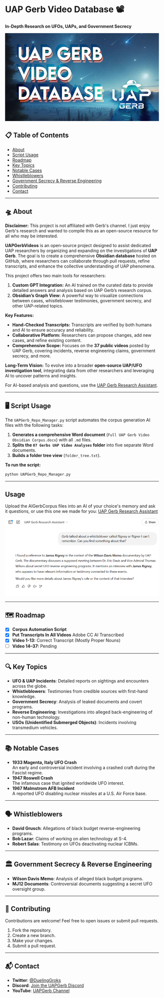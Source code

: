 # UAP Gerb Video Database 📽️  
**In-Depth Research on UFOs, UAPs, and Government Secrecy**

![Banner Image](images/UAPGerb-Video-Database-800x457.jpg)

## 📋 Table of Contents
- [About](#about)
- [Script Usage](#script-usage)
- [Roadmap](#roadmap)
- [Key Topics](#key-topics)
- [Notable Cases](#notable-cases)
- [Whistleblowers](#whistleblowers)
- [Government Secrecy & Reverse Engineering](#government-secrecy--reverse-engineering)
- [Contributing](#contributing)
- [Contact](#contact)

---

## 🛸 About
**Disclaimer:** This project is not affiliated with Gerb's channel. I just enjoy Gerb's research and wanted to compile this as an open-source resource for all who may be interested.

**UAPGerbVideos** is an open-source project designed to assist dedicated UAP researchers by organizing and expanding on the investigations of **UAP Gerb**. The goal is to create a comprehensive **Obsidian database** hosted on GitHub, where researchers can collaborate through pull requests, refine transcripts, and enhance the collective understanding of UAP phenomena.

This project offers two main tools for researchers:
1. **Custom GPT Integration:** An AI trained on the curated data to provide detailed answers and analysis based on UAP Gerb’s research corpus.  
2. **Obsidian’s Graph View:** A powerful way to visualize connections between cases, whistleblower testimonies, government secrecy, and other UAP-related topics.

**Key Features:**
- **Hand-Checked Transcripts:** Transcripts are verified by both humans and AI to ensure accuracy and reliability.  
- **Collaborative Platform:** Researchers can propose changes, add new cases, and refine existing content.  
- **Comprehensive Scope:** Focuses on the **37 public videos** posted by UAP Gerb, covering incidents, reverse engineering claims, government secrecy, and more.

**Long-Term Vision:**
To evolve into a broader **open-source UAP/UFO investigation tool**, integrating data from other researchers and leveraging AI to uncover patterns and insights.  

For AI-based analysis and questions, use the [UAP Gerb Research Assistant](https://chatgpt.com/g/g-67baa97585e08191bb015cca779fd47a-uap-gerb-research-assistant).  

---
## 🖥️ Script Usage
The `UAPGerb_Repo_Manager.py` script automates the corpus generation AI files with the following tasks:
1. **Generates a comprehensive Word document** (`Full UAP Gerb Video Obsidian Corpus.docx`) with all `.md` files.
2. **Splits the `07 Gerbs UAP Video Analyses` folder** into five separate Word documents.
3. **Builds a folder tree view** (`folder_tree.txt`).

**To run the script:**

```bash
python UAPGerb_Repo_Manager.py
```
---
## Usage

Upload the AIGerbCorpus files into an AI of your choice's memory and ask it questions, or use this one we made for you: [UAP Gerb Research Assistant](https://chatgpt.com/g/g-67baa97585e08191bb015cca779fd47a-uap-gerb-research-assistant)

![UAP Gerb Research Assistant Custom GPT Example](images/ChatGPT-UAP-Gerb-Research-Assistant.png)

---

## 🗺️ Roadmap
- [x] **Corpus Automation Script**
- [x] **Put Transcripts In All Videos** Adobe CC AI Transcribed
- [x] **Video 1-13:** Correct Transcript (Mostly Proper Nouns)
- [ ] **Video 14–37:** Pending

---

## 🔍 Key Topics
- **UFO & UAP Incidents**: Detailed reports on sightings and encounters across the globe.
- **Whistleblowers**: Testimonies from credible sources with first-hand knowledge.
- **Government Secrecy**: Analysis of leaked documents and covert programs.
- **Reverse Engineering**: Investigations into alleged back-engineering of non-human technology.
- **USOs (Unidentified Submerged Objects)**: Incidents involving transmedium vehicles.

---

## 📚 Notable Cases
- **1933 Magenta, Italy UFO Crash**  
  An early and controversial incident involving a crashed craft during the Fascist regime.  
- **1947 Roswell Crash**  
  The infamous case that ignited worldwide UFO interest.  
- **1967 Malmstrom AFB Incident**  
  A reported UFO disabling nuclear missiles at a U.S. Air Force base.

---

## 🗣️ Whistleblowers
- **David Grusch**: Allegations of black budget reverse-engineering programs.  
- **Bob Lazar**: Claims of working on alien technology at S-4.  
- **Robert Salas**: Testimony on UFOs deactivating nuclear ICBMs.  

---

## 🏛 Government Secrecy & Reverse Engineering
- **Wilson Davis Memo**: Analysis of alleged black budget programs.  
- **MJ12 Documents**: Controversial documents suggesting a secret UFO oversight group.  

---

## 🤝 Contributing
Contributions are welcome! Feel free to open issues or submit pull requests.

1. Fork the repository.  
2. Create a new branch.  
3. Make your changes.  
4. Submit a pull request.  

---

## 📬 Contact
- **Twitter**: [@DuelingGroks](https://twitter.com/DuelingGroks)
- **Discord**: [Join the UAPGerb Discord](https://discord.gg/6QtS4VQFtU)  
- **YouTube**: [UAPGerb Channel](https://www.youtube.com/channel/UCnleKTPNvL2kzBS9F2ryzpA)  
